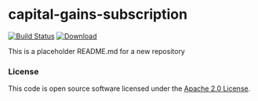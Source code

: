 
# capital-gains-subscription

[![Build Status](https://travis-ci.org/hmrc/capital-gains-subscription.svg?branch=master)](https://travis-ci.org/hmrc/capital-gains-subscription) [ ![Download](https://api.bintray.com/packages/hmrc/releases/capital-gains-subscription/images/download.svg) ](https://bintray.com/hmrc/releases/capital-gains-subscription/_latestVersion)

This is a placeholder README.md for a new repository

### License

This code is open source software licensed under the [Apache 2.0 License]("http://www.apache.org/licenses/LICENSE-2.0.html").
    